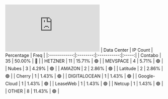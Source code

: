 ![Diagramm](https://github.com/111STAVR111/props/blob/main/Story/Decentralization/1/README.md)
| Data Center | IP Count | Percentage | Freq |
|:------------:|:--------:|:-----------:|:-----:|
| Contabo | 35 | 50.00% | 🔴 |
| HETZNER | 11 | 15.71% | 🟢 |
| MEVSPACE | 4 | 5.71% | 🟢 |
| Nubes | 3 | 4.29% | 🟢 |
| AMAZON | 2 | 2.86% | 🟢 |
| Latitude | 2 | 2.86% | 🟢 |
| Cherry | 1 | 1.43% | 🟢 |
| DIGITALOCEAN | 1 | 1.43% | 🟢 |
| Google-Cloud | 1 | 1.43% | 🟢 |
| LeaseWeb | 1 | 1.43% | 🟢 |
| Netcup | 1 | 1.43% | 🟢 |
| OTHER | 8 | 11.43% | 🟢 |